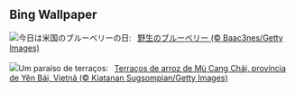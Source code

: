 ## Bing Wallpaper
![](https://www.bing.com/th?id=OHR.NorwayBlueberries_JA-JP1900215964_UHD.jpg&w=1000)今日は米国のブルーベリーの日:&nbsp;&ensp;[野生のブルーベリー (© Baac3nes/Getty Images)](https://www.bing.com/th?id=OHR.NorwayBlueberries_JA-JP1900215964_UHD.jpg)
<br><br/>
![](https://www.bing.com/th?id=OHR.YenBaiTerraces_PT-BR8757811796_UHD.jpg&w=1000)Um paraíso de terraços:&nbsp;&ensp;[Terraços de arroz de Mù Cang Chải, província de Yên Bái, Vietnã (© Kiatanan Sugsompian/Getty Images)](https://www.bing.com/th?id=OHR.YenBaiTerraces_PT-BR8757811796_UHD.jpg)
<br><br/>
